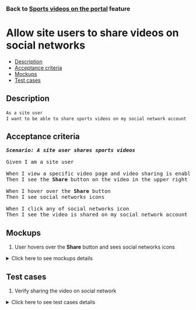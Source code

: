 ### Back to [Sports videos on the portal](../../) feature

# Allow site users to share videos on social networks

- [Description](#description)
- [Acceptance criteria](#acceptance-criteria)
- [Mockups](#mockups)
- [Test cases](#test-cases)

## Description

    As a site user
    I want to be able to share sports videos on my social network account

## Acceptance criteria

<pre>
<b><i>Scenario: A site user shares sports videos</i></b>

Given I am a site user

When I view a specific video page and video sharing is enabled
Then I see the <b>Share</b> button on the video in the upper right corner

When I hover over the <b>Share</b> button
Then I see social networks icons

When I click any of social networks icon
Then I see the video is shared on my social network account
</pre>

## Mockups

1. User hovers over the <b>Share</b> button and sees social networks icons

<details>
  <summary>Click here to see mockups details</summary>

**1. User hovers over the Share button and sees social networks icons:**

![User hovers over the Share button and sees social networks icons](/sports_hub_portal/web_application_features/video_page/images/user_video_share.png)

</details>

## Test cases

1. Verify sharing the video on social network

<details>
  <summary>Click here to see test cases details</summary>

### **#4. Verify sharing the video on social network**

|Preconditions|Steps|Expected result
--------------|-----|----------
|- Go to the <b>Video</b> page on the Sports Hub site|1) Hover over the <b>Share</b> button</br>2) Click some social network|2) The pop-up window opens allowing the user to share the current video on the social network|

</details>
